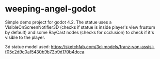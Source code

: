 # weeping-angel-godot
 
Simple demo project for godot 4.2.
The statue uses a VisibleOnScreenNotifier3D (checks if statue is inside player's view frustum by default) and some RayCast nodes (checks for occlusion) to check if it's visible to the player.

3d statue model used: https://sketchfab.com/3d-models/franz-von-assisi-f05c2d9c0af5430b9b72b9d170b4dcca
